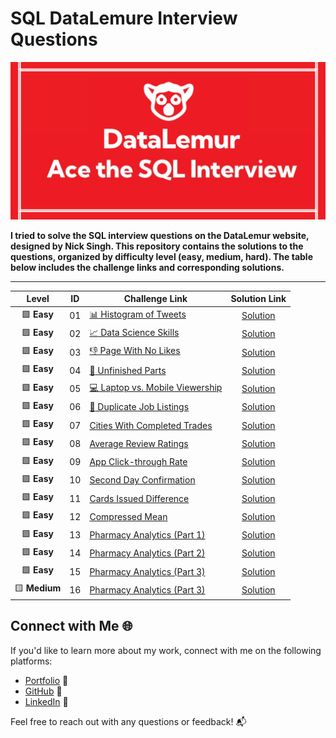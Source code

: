 # SQL DataLemure Interview Questions

![image](https://github.com/harshali-2001/SQL-DataLemure-Interview-Questions/blob/main/banner-image.png?raw=true)

**I tried to solve the SQL interview questions on the DataLemur website, designed by Nick Singh. This repository contains the solutions to the questions, organized by difficulty level (easy, medium, hard). The table below includes the challenge links and corresponding solutions.**

***

| Level | ID | Challenge Link | Solution Link |
|:------:|:------:|------------|:---------:|
|🟩 **Easy**| 01 | [:bar_chart: Histogram of Tweets](https://datalemur.com/questions/sql-histogram-tweets) | [Solution](https://github.com/harshali-2001/SQL-DataLemure-Interview-Questions/blob/main/Histogram%20of%20Tweets.sql)
|🟩 **Easy**| 02 | [:chart_with_upwards_trend: Data Science Skills](https://datalemur.com/questions/matching-skills) | [Solution](https://github.com/harshali-2001/SQL-DataLemure-Interview-Questions/blob/main/Data%20Science%20Skills.sql)
|🟩 **Easy**| 03 | [:thumbsdown: Page With No Likes](https://datalemur.com/questions/sql-page-with-no-likes) | [Solution](https://github.com/harshali-2001/SQL-DataLemure-Interview-Questions/blob/main/Page%20With%20No%20Likes.sql)
|🟩 **Easy** | 04 | [:wrench: Unfinished Parts](https://datalemur.com/questions/tesla-unfinished-parts) | [Solution](https://github.com/harshali-2001/SQL-DataLemure-Interview-Questions/blob/main/Unfinished%20Parts.sql)
|🟩 **Easy** | 05 | [:computer: Laptop vs. Mobile Viewership](https://datalemur.com/questions/laptop-mobile-viewership) | [Solution](https://github.com/harshali-2001/SQL-DataLemure-Interview-Questions/blob/main/Laptop%20vs.%20Mobile%20Viewership.sql)
|🟩 **Easy** | 06 | [:repeat: Duplicate Job Listings ](https://datalemur.com/questions/duplicate-job-listings) | [Solution](https://github.com/harshali-2001/SQL-DataLemure-Interview-Questions/blob/main/Duplicate%20Job%20Listings%20.sql)
|🟩 **Easy** | 07 | [Cities With Completed Trades ](https://datalemur.com/questions/completed-trades) | [Solution](https://github.com/harshali-2001/SQL-DataLemure-Interview-Questions/blob/main/Cities%20With%20Completed%20Trades.sql)
|🟩 **Easy** | 08 | [Average Review Ratings ](https://datalemur.com/questions/sql-avg-review-ratings) | [Solution](https://github.com/harshali-2001/SQL-DataLemure-Interview-Questions/blob/main/Average%20Review%20Ratings.sql)
|🟩 **Easy**| 09 | [App Click-through Rate ](https://datalemur.com/questions/click-through-rate) | [Solution](https://github.com/harshali-2001/SQL-DataLemure-Interview-Questions/blob/main/App%20Click-through%20Rate.sql)
|🟩 **Easy**| 10 | [Second Day Confirmation ](https://datalemur.com/questions/second-day-confirmation) | [Solution](https://github.com/harshali-2001/SQL-DataLemure-Interview-Questions/blob/main/Second%20Day%20Confirmation.sql)
|🟩 **Easy**| 11 | [Cards Issued Difference ](https://datalemur.com/questions/cards-issued-difference) | [Solution](https://github.com/harshali-2001/SQL-DataLemure-Interview-Questions/blob/main/Cards%20Issued%20Difference.sql)
|🟩 **Easy**| 12 | [Compressed Mean ](https://datalemur.com/questions/alibaba-compressed-mean) | [Solution](https://github.com/harshali-2001/SQL-DataLemure-Interview-Questions/blob/main/Compressed%20Mean.sql)
|🟩 **Easy**| 13 | [Pharmacy Analytics (Part 1)](https://datalemur.com/questions/top-profitable-drugs) | [Solution](https://github.com/harshali-2001/SQL-DataLemure-Interview-Questions/blob/main/Pharmacy%20Analytics%20(Part%201).sql)
|🟩 **Easy**| 14 | [Pharmacy Analytics (Part 2) ](https://datalemur.com/questions/non-profitable-drugs) | [Solution](https://github.com/harshali-2001/SQL-DataLemure-Interview-Questions/blob/main/Pharmacy%20Analytics%20(Part%202)%20.sql)
|🟩 **Easy**| 15 | [Pharmacy Analytics (Part 3)](https://datalemur.com/questions/total-drugs-sales) | [Solution](https://github.com/harshali-2001/SQL-DataLemure-Interview-Questions/blob/main/Pharmacy%20Analytics%20(Part%203).sql)
|🟨 **Medium**| 16 | [Pharmacy Analytics (Part 3)](https://datalemur.com/questions/total-drugs-sales) | [Solution](https://github.com/harshali-2001/SQL-DataLemure-Interview-Questions/blob/main/Pharmacy%20Analytics%20(Part%203).sql)


## Connect with Me 🌐

If you'd like to learn more about my work, connect with me on the following platforms:
- [Portfolio](https://harshali-2001.github.io/HarshaliPortfolio/) 📌
- [GitHub](https://github.com/harshali-2001) 🐙
- [LinkedIn](https://www.linkedin.com/in/harshalihood/) 📎

Feel free to reach out with any questions or feedback! 📬
